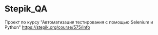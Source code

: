 # Stepik_QA

Проект по курсу "Автоматизация тестирования с помощью Selenium и Python" 
https://stepik.org/course/575/info
